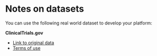 # Notes on datasets

You can use the following real world dataset to develop your platform:

**ClinicalTrials.gov**

* [Link to original data](https://www.clinicaltrials.gov/ct2/results?cond=mental+health+OR+%22Mental+Disorders%22+OR+depression+OR+anxiety+OR+psychosis&cntry=GB)
* [Terms of use](https://www.clinicaltrials.gov/ct2/about-site/terms-conditions#Use)

